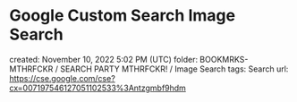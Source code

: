 # Google Custom Search Image Search

created: November 10, 2022 5:02 PM (UTC)
folder: BOOKMRKS-MTHRFCKR / SEARCH PARTY MTHRFCKR! / Image Search
tags: Search
url: https://cse.google.com/cse?cx=007197546127051102533%3Antzgmbf9hdm